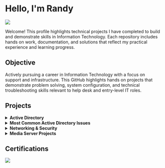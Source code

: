 # Hello, I'm Randy
<a href="https://linkedin.com"><img src="https://img.shields.io/badge/-LinkedIn-0072b1?&style=for-the-badge&logo=linkedin&logoColor=white" /></a>

Welcome! This profile highlights technical projects I have completed to build and demonstrate skills in Information Technology. Each repository includes hands on work, documentation, and solutions that reflect my practical experience and learning progress.

## Objective
Actively pursuing a career in Information Technology with a focus on support and infrastructure. This GitHub highlights hands on projects that demonstrate problem solving, system configuration, and technical troubleshooting skills relevant to help desk and entry-level IT roles.

## Projects
<!-- Active Directory -->
<details>
  <summary><strong>Active Directory</strong></summary>
  <br>
  <ul>
    <li>
      <p><strong>Windows AD-Domain-Install On VM</strong><br>
      Installing Windows Server 2022 on a virtual machine using Proxmox.<br>
      <a href="https://github.com/RRobertson2/AD-Domain-Setup/tree/main">View Repository</a></p>
      <hr style="opacity: 0.1;">
    </li>
    <li>
      <p><strong>Configuring Server as a Domain Controller</strong><br>
      Configuring Windows Server 2022 as a domain controller on a virtual machine, including Active Directory and certificate services.<br>
      <a href="https://github.com/RRobertson2/Configuring-Server-as-a-Domain-Controller/blob/main/README.md">View Repository</a></p>
      <hr style="opacity: 0.1;">
    </li>
    <li>
      <p><strong>Organizational Units and Group-Based Access Management in Active Directory</strong><br>
      Configured and managed a structured Active Directory environment by designing a departmental OU hierarchy, creating security groups, assigning permissions, and validating access control through mapped drives and share-level security.<br>
      <a href="https://github.com/RRobertson2/OU-Structure-and-Access-Control">View Repository</a></p>
      <hr style="opacity: 0.1;">
    </li>
    <li>
      <p><strong>Creating Domain Users</strong><br>
     Demonstrates secure user account creation and management within Active Directory using organizational units and scalable administrative best practices.<br>
      <a href="https://github.com/RRobertson2/Creating-Domain-Users">View Repository</a></p>
      <hr style="opacity: 0.1;">
    </li>
  <li>
      <p><strong>Attaching Windows 11 VM to Domain</strong><br>
      Configuring Windows Server 2022 as a domain controller on a virtual machine, including Active Directory and certificate services.<br>
      <a href="https://github.com/RRobertson2/Joining-a-Windows-11-Virtual-Machine-to-an-Active-Directory-Domain">View Repository</a></p>
      <hr style="opacity: 0.1;">
    </li>
  </ul>
</details>

<!-- 10 most Common Troubleshooting Issues -->
<details>
  <summary><strong>Most Common Active Directory Issues</strong></summary>
  <br>
  <ul>
    <li>
      <p><strong> 1. Password Expired / Can’t Log In</strong><br>
      This issue occurs when a user's password has expired per domain policy or was flagged for change and the user is unable to log in.<br>
      <a href="https://github.com/RRobertson2/Troubleshooting-Expired-User-Accounts-AD">View Repository</a></p>
      <hr style="opacity: 0.1;">
     </li>
    <li>
      <p><strong> 2. Account Locked Out in Active Directory</strong><br>
      Resolved an Active Directory account lockout by locating the user object, resetting credentials, enforcing a password update.<br>
      <a href="https://github.com/RRobertson2/Account-Locked-Out-in-Active-Directory">View Repository</a></p>
      <hr style="opacity: 0.1;">
     </li>
  </ul>
</details>

<!-- Networking -->
<details>
  <summary><strong>Networking & Security</strong></summary>
  <br>


  
</details>

<!-- Media Server -->
<details>
  <summary><strong>Media Server Projects</strong></summary>
  <br>


  
</details>

## Certifications
<div>
<a href="https://www.comptia.org/certifications/network">
  <img src="https://img.shields.io/badge/-Network%2B-007ACC?&style=for-the-badge&logo=CompTIA&logoColor=white" />
</a>
</a>
</div>
